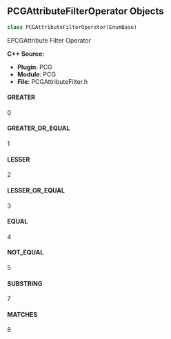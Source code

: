 ## PCGAttributeFilterOperator Objects

```python
class PCGAttributeFilterOperator(EnumBase)
```

EPCGAttribute Filter Operator

**C++ Source:**

- **Plugin**: PCG
- **Module**: PCG
- **File**: PCGAttributeFilter.h

<a id="unreal.PCGAttributeFilterOperator.GREATER"></a>

#### GREATER

0

<a id="unreal.PCGAttributeFilterOperator.GREATER_OR_EQUAL"></a>

#### GREATER_OR_EQUAL

1

<a id="unreal.PCGAttributeFilterOperator.LESSER"></a>

#### LESSER

2

<a id="unreal.PCGAttributeFilterOperator.LESSER_OR_EQUAL"></a>

#### LESSER_OR_EQUAL

3

<a id="unreal.PCGAttributeFilterOperator.EQUAL"></a>

#### EQUAL

4

<a id="unreal.PCGAttributeFilterOperator.NOT_EQUAL"></a>

#### NOT_EQUAL

5

<a id="unreal.PCGAttributeFilterOperator.SUBSTRING"></a>

#### SUBSTRING

7

<a id="unreal.PCGAttributeFilterOperator.MATCHES"></a>

#### MATCHES

8

<a id="unreal.PCGPointFilterOperator"></a>